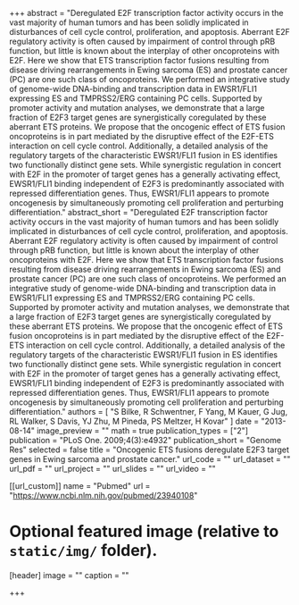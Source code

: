 +++
abstract = "Deregulated E2F transcription factor activity occurs in the vast majority of human tumors and has been solidly implicated in disturbances of cell cycle control, proliferation, and apoptosis. Aberrant E2F regulatory activity is often caused by impairment of control through pRB function, but little is known about the interplay of other oncoproteins with E2F. Here we show that ETS transcription factor fusions resulting from disease driving rearrangements in Ewing sarcoma (ES) and prostate cancer (PC) are one such class of oncoproteins. We performed an integrative study of genome-wide DNA-binding and transcription data in EWSR1/FLI1 expressing ES and TMPRSS2/ERG containing PC cells. Supported by promoter activity and mutation analyses, we demonstrate that a large fraction of E2F3 target genes are synergistically coregulated by these aberrant ETS proteins. We propose that the oncogenic effect of ETS fusion oncoproteins is in part mediated by the disruptive effect of the E2F-ETS interaction on cell cycle control. Additionally, a detailed analysis of the regulatory targets of the characteristic EWSR1/FLI1 fusion in ES identifies two functionally distinct gene sets. While synergistic regulation in concert with E2F in the promoter of target genes has a generally activating effect, EWSR1/FLI1 binding independent of E2F3 is predominantly associated with repressed differentiation genes. Thus, EWSR1/FLI1 appears to promote oncogenesis by simultaneously promoting cell proliferation and perturbing differentiation."
abstract_short = "Deregulated E2F transcription factor activity occurs in the vast majority of human tumors and has been solidly implicated in disturbances of cell cycle control, proliferation, and apoptosis. Aberrant E2F regulatory activity is often caused by impairment of control through pRB function, but little is known about the interplay of other oncoproteins with E2F. Here we show that ETS transcription factor fusions resulting from disease driving rearrangements in Ewing sarcoma (ES) and prostate cancer (PC) are one such class of oncoproteins. We performed an integrative study of genome-wide DNA-binding and transcription data in EWSR1/FLI1 expressing ES and TMPRSS2/ERG containing PC cells. Supported by promoter activity and mutation analyses, we demonstrate that a large fraction of E2F3 target genes are synergistically coregulated by these aberrant ETS proteins. We propose that the oncogenic effect of ETS fusion oncoproteins is in part mediated by the disruptive effect of the E2F-ETS interaction on cell cycle control. Additionally, a detailed analysis of the regulatory targets of the characteristic EWSR1/FLI1 fusion in ES identifies two functionally distinct gene sets. While synergistic regulation in concert with E2F in the promoter of target genes has a generally activating effect, EWSR1/FLI1 binding independent of E2F3 is predominantly associated with repressed differentiation genes. Thus, EWSR1/FLI1 appears to promote oncogenesis by simultaneously promoting cell proliferation and perturbing differentiation."
authors = [ "S Bilke, R Schwentner, F Yang, M Kauer, G Jug, RL Walker, S Davis, YJ Zhu, M Pineda, PS Meltzer, H Kovar"  ] 
date = "2013-08-14"
image_preview = ""
math = true
publication_types = ["2"] 
publication = "PLoS One. 2009;4(3):e4932"
publication_short = "Genome Res"
selected = false
title = "Oncogenic ETS fusions deregulate E2F3 target genes in Ewing sarcoma and prostate cancer."
url_code = ""
url_dataset = ""
url_pdf = ""
url_project = ""
url_slides = ""
url_video = ""

[[url_custom]]
name = "Pubmed"
url = "https://www.ncbi.nlm.nih.gov/pubmed/23940108"

# Optional featured image (relative to `static/img/` folder).
[header]
image = ""
caption = ""

+++

